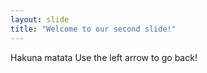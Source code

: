 ```yaml
---
layout: slide
title: "Welcome to our second slide!"
---
```

Hakuna matata
Use the left arrow to go back!
